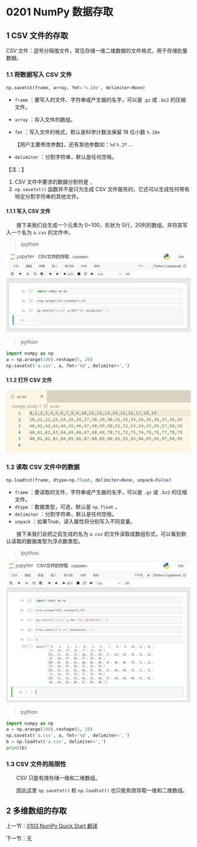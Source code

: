 # 0201 NumPy 数据存取

## 1 CSV 文件的存取

CSV 文件：逗号分隔值文件，常见存储一维二维数据的文件格式，用于存储批量数据。

### 1.1 将数据写入 CSV 文件

```python
np.savetxt(frame, array, fmt='%.18e', delimiter=None)
```

- `frame` ：要写入的文件、字符串或产生器的名字，可以是 .`gz` 或 `.bz2` 的压缩文件。

- `array` ：存入文件的数组。

- `fmt` ：写入文件的格式，默认是科学计数法保留 18 位小数 `%.18e` 

  【用户主要修改参数】，还有其他参数如：`%d` `%.2f` ... 

- `delimiter` ：分割字符串，默认是任何空格。

【注：】
1. CSV 文件中要求的数据分割符是 `,` 
1. `np.savetxt()` 函数并不是只为生成 CSV 文件服务的，它还可以生成任何带有特定分割字符串的其他文件。

#### 1.1.1 写入 CSV 文件

&emsp;&emsp;接下来我们会生成一个元素为 0~100，形状为 5行，20列的数组。并将其写入一个名为 `a.csv` 的文件中。

> ipython

![image-20220827160841536](img/image-20220827160841536.png)

> python

```python
import numpy as np
a = np.arange(100).reshape(5, 20)
np.savetxt('a.csv', a, fmt='%d', delimiter=',')
```

#### 1.1.2 打开 CSV 文件

![image-20220827163259191](img/image-20220827163259191.png)

### 1.2 读取 CSV 文件中的数据

```python
np.loadtxt(frame, dtype=np.float, delimiter=None, unpack=False)
```

- `frame` ：要读取的文件、字符串或产生器的名字，可以是 `.gz` 或 `.bz2` 的压缩文件。
- `dtype` ：数据类型，可选，默认是 `np.float` 。
- `delimiter` ：分割字符串，默认是任何空格。
- `unpack` ：如果True，读入属性将分别写入不同变量。

&emsp;&emsp;接下来我们会把之前生成的名为 `a.csv` 的文件读取成数组形式，可以看到默认读取的数据类型为浮点数类型。

> ipython

![image-20220827164657678](img/image-20220827164657678.png)

> python

```python
import numpy as np
a = np.arange(100).reshape(5, 20)
np.savetxt('a.csv', a, fmt='%d', delimiter=',')
b = np.loadtxt('a.csv', delimiter=',')
print(b)
```

### 1.3 CSV 文件的局限性

&emsp;&emsp;CSV 只能有效存储一维和二维数组。

&emsp;&emsp;因此这里 `np.savetxt()` 和 `np.loadtxt()` 也只能有效存取一维和二维数组。



## 2 多维数组的存取







上一节：[0103 NumPy Quick Start 翻译](../01NumPy库入门/0103NumPyQuickStart.md)

下一节：无

